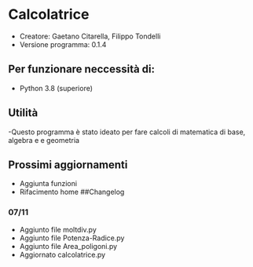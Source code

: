 # Calcolatrice
- Creatore: Gaetano Citarella, Filippo Tondelli
- Versione programma: 0.1.4
## Per funzionare neccessità di:
- Python 3.8 (superiore)
## Utilità
-Questo programma è stato ideato per fare calcoli di matematica di base, algebra e e geometria
## Prossimi aggiornamenti
- Aggiunta funzioni
- Rifacimento home
##Changelog
### 07/11
- Aggiunto file moltdiv.py
- Aggiunto file Potenza-Radice.py
- Aggiunto file Area_poligoni.py
- Aggiornato calcolatrice.py

